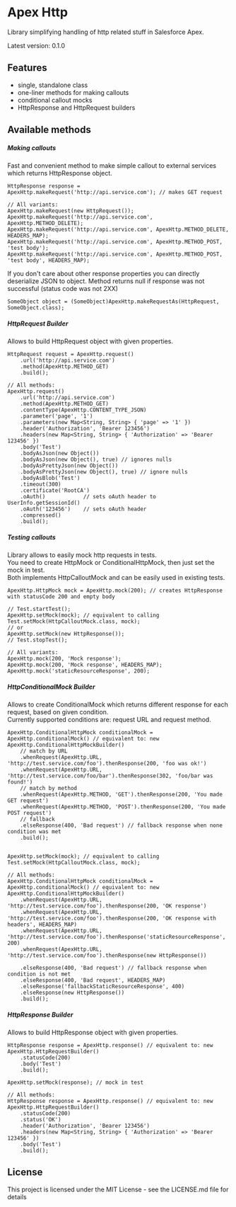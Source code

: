 # Apex Http
Library simplifying handling of http related stuff in Salesforce Apex. 

Latest version: 0.1.0

## Features
- single, standalone class
- one-liner methods for making callouts
- conditional callout mocks
- HttpResponse and HttpRequest builders

## Available methods
##### Making callouts
Fast and convenient method to make simple callout to external services which returns HttpResponse object.
```
HttpResponse response = ApexHttp.makeRequest('http://api.service.com'); // makes GET request

// All variants:
ApexHttp.makeRequest(new HttpRequest());
ApexHttp.makeRequest('http://api.service.com', ApexHttp.METHOD_DELETE);
ApexHttp.makeRequest('http://api.service.com', ApexHttp.METHOD_DELETE, HEADERS_MAP);
ApexHttp.makeRequest('http://api.service.com', ApexHttp.METHOD_POST, 'test body');
ApexHttp.makeRequest('http://api.service.com', ApexHttp.METHOD_POST, 'test body', HEADERS_MAP);
```

If you don't care about other response properties you can directly deserialize JSON to object.
Method returns null if response was not successful (status code was not 2XX)
```
SomeObject object = (SomeObject)ApexHttp.makeRequestAs(HttpRequest, SomeObject.class);
```

##### HttpRequest Builder
Allows to build HttpRequest object with given properties.
```
HttpRequest request = ApexHttp.request()
    .url('http://api.service.com')
    .method(ApexHttp.METHOD_GET)
    .build();

// All methods:
ApexHttp.request()
    .url('http://api.service.com')
    .method(ApexHttp.METHOD_GET)
    .contentType(ApexHttp.CONTENT_TYPE_JSON)
    .parameter('page', '1')
    .parameters(new Map<String, String> { 'page' => '1' })
    .header('Authorization', 'Bearer 123456')
    .headers(new Map<String, String> { 'Authorization' => 'Bearer 123456' })
    .body('Test')
    .bodyAsJson(new Object())
    .bodyAsJson(new Object(), true) // ignores nulls
    .bodyAsPrettyJson(new Object())
    .bodyAsPrettyJson(new Object(), true) // ignore nulls
    .bodyAsBlob('Test')
    .timeout(300)
    .certificate('RootCA')
    .oAuth()            // sets oAuth header to UserInfo.getSessionId()
    .oAuth('123456')    // sets oAuth header
    .compressed()
    .build();
```

##### Testing callouts
Library allows to easily mock http requests in tests.\
You need to create HttpMock or ConditionalHttpMock, then just set the mock in test.\
Both implements HttpCalloutMock and can be easily used in existing tests.
```
ApexHttp.HttpMock mock = ApexHttp.mock(200); // creates HttpResponse with statusCode 200 and empty body

// Test.startTest();
ApexHttp.setMock(mock); // equivalent to calling Test.setMock(HttpCalloutMock.class, mock);
// or
ApexHttp.setMock(new HttpResponse());
// Test.stopTest();

// All variants:
ApexHttp.mock(200, 'Mock response');
ApexHttp.mock(200, 'Mock response', HEADERS_MAP);
ApexHttp.mock('staticResourceResponse', 200);
```

##### HttpConditionalMock Builder
Allows to create ConditionalMock which returns different response for each request, based on given condition.\
Currently supported conditions are: request URL and request method.
```
ApexHttp.ConditionalHttpMock conditionalMock = ApexHttp.conditionalMock() // equivalent to: new ApexHttp.ConditionalHttpMockBuilder()
    // match by URL
    .whenRequest(ApexHttp.URL, 'http://test.service.com/foo').thenResponse(200, 'foo was ok!')
    .whenRequest(ApexHttp.URL, 'http://test.service.com/foo/bar').thenResponse(302, 'foo/bar was found!')
    // match by method
    .whenRequest(ApexHttp.METHOD, 'GET').thenResponse(200, 'You made GET request')
    .whenRequest(ApexHttp.METHOD, 'POST').thenResponse(200, 'You made POST request')
    // fallback
    .elseResponse(400, 'Bad request') // fallback response when none condition was met
    .build();


ApexHttp.setMock(mock); // equivalent to calling Test.setMock(HttpCalloutMock.class, mock);

// All methods:
ApexHttp.ConditionalHttpMock conditionalMock = ApexHttp.conditionalMock() // equivalent to: new ApexHttp.ConditionalHttpMockBuilder()
    .whenRequest(ApexHttp.URL, 'http://test.service.com/foo').thenResponse(200, 'OK response')
    .whenRequest(ApexHttp.URL, 'http://test.service.com/foo').thenResponse(200, 'OK response with headers', HEADERS_MAP)
    .whenRequest(ApexHttp.URL, 'http://test.service.com/foo').thenResponse('staticResourceResponse', 200)
    .whenRequest(ApexHttp.URL, 'http://test.service.com/foo').thenResponse(new HttpResponse())
    
    .elseResponse(400, 'Bad request') // fallback response when condition is not met
    .elseResponse(400, 'Bad request', HEADERS_MAP)
    .elseResponse('fallbackStaticResourceResponse', 400)
    .elseResponse(new HttpResponse())
    .build();
```

##### HttpResponse Builder
Allows to build HttpResponse object with given properties.
```
HttpResponse response = ApexHttp.response() // equivalent to: new ApexHttp.HttpRequestBuilder()
    .statusCode(200)
    .body('Test')
    .build();

ApexHttp.setMock(response); // mock in test

// All methods:
HttpResponse response = ApexHttp.response() // equivalent to: new ApexHttp.HttpRequestBuilder()
    .statusCode(200)
    .status('OK')
    .header('Authorization', 'Bearer 123456')
    .headers(new Map<String, String> { 'Authorization' => 'Bearer 123456' })
    .body('Test')
    .build();
```

## License

This project is licensed under the MIT License - see the LICENSE.md file for details